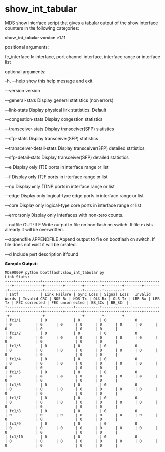 
# show_int_tabular

MDS show interface script that gives a tabular output of the show interface counters in the following categories:

show_int_tabular version v1.11

positional arguments:

  fc_interface          fc interface, port-channel interface, interface range or interface list

optional arguments:

  -h, --help            show this help message and exit  
  
  --version             version
  
  --general-stats       Display general statistics (non errors)
  
  --link-stats          Display physical link statistics. Default
  
  --congestion-stats    Display congestion statistics
  
  --transceiver-stats   Display transceiver(SFP) statistics
  
  --sfp-stats           Display transceiver(SFP) statistics
  
  --transceiver-detail-stats  Display transceiver(SFP) detailed statistics
                        
  --sfp-detail-stats    Display transceiver(SFP) detailed statistics
  
  --e                   Display only (T)E ports in interface range or list
  
  --f                   Display only (T)F ports in interface range or list
  
  --np                  Display only (T)NP ports in interface range or list
  
  --edge                Display only logical-type edge ports in interface range or list
  
  --core                Display only logical-type core ports in interface range or list
  
  --errorsonly          Display only interfaces with non-zero counts.
  
  --outfile OUTFILE     Write output to file on bootflash on switch. If file exists already it will be overwritten.
  
  --appendfile APPENDFILE Append output to file on bootflash on switch. If file does not exist it will be created.
  
  --d                   Include port description if found


**Sample Output:**


    MDS9000# python bootflash:show_int_tabular.py
    Link Stats:
    +---------------+--------------+-----------+-------------+---------------+-------------+--------+--------+--------+--------+--------+--------+---------------+-----------------+--------+--------+
    | Intf          | Link Failure | Sync Loss | Signal Loss | Invalid Words | Invalid CRC | NOS Rx | NOS Tx | OLS Rx | OLS Tx | LRR Rx | LRR Tx | FEC corrected | FEC uncorrected | BB_SCs | BB_SCr |
    +---------------+--------------+-----------+-------------+---------------+-------------+--------+--------+--------+--------+--------+--------+---------------+-----------------+--------+--------+
    | fc1/1         | 0            | 0         | 0           | 0             | 0           | 0      | 0      | 0      | 0      | 0      | 0      | 0             | 0               | 0      | 0      |
    | fc1/2         | 0            | 0         | 0           | 0             | 0           | 0      | 0      | 0      | 0      | 0      | 0      | 0             | 0               | 0      | 0      |
    | fc1/3         | 0            | 0         | 0           | 0             | 0           | 0      | 0      | 0      | 0      | 0      | 0      | 0             | 0               | 0      | 0      |
    | fc1/4         | 0            | 0         | 0           | 0             | 0           | 0      | 0      | 0      | 0      | 0      | 0      | 0             | 0               | 0      | 0      |
    | fc1/5         | 0            | 0         | 0           | 0             | 0           | 0      | 0      | 0      | 0      | 0      | 0      | 0             | 0               | 0      | 0      |
    | fc1/6         | 0            | 0         | 0           | 0             | 0           | 0      | 0      | 0      | 0      | 0      | 0      | 0             | 0               | 0      | 0      |
    | fc1/7         | 0            | 0         | 0           | 0             | 0           | 0      | 0      | 0      | 0      | 0      | 0      | 0             | 0               | 0      | 0      |
    | fc1/8         | 0            | 0         | 0           | 0             | 0           | 0      | 0      | 0      | 0      | 0      | 0      | 0             | 0               | 0      | 0      |
    | fc1/9         | 0            | 0         | 0           | 0             | 0           | 0      | 0      | 0      | 0      | 0      | 0      | 0             | 0               | 0      | 0      |
    | fc1/10        | 0            | 0         | 0           | 0             | 0           | 0      | 0      | 0      | 0      | 0      | 0      | 0             | 0               | 0      | 0      |

